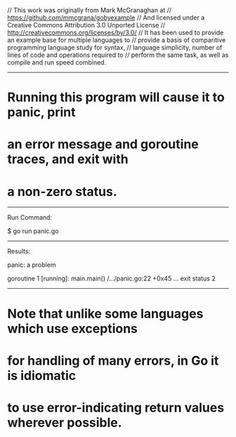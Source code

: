 // This work was originally from Mark McGranaghan at
// https://github.com/mmcgrana/gobyexample
// And licensed under a Creative Commons Attribution 3.0 Unported License
// http://creativecommons.org/licenses/by/3.0/
// It has been used to provide an example base for multiple languages to
// provide a basis of comparitive programming language study for syntax,
// language simplicity, number of lines of code and operations required to
// perform the same task, as well as compile and run speed combined.

_______________________________________________________________________________
# Running this program will cause it to panic, print
# an error message and goroutine traces, and exit with
# a non-zero status.

_______________________________________________________________________________
Run Command:

$ go run panic.go

_______________________________________________________________________________
Results:

panic: a problem

goroutine 1 [running]:
main.main()
	/.../panic.go:22 +0x45
...
exit status 2

_______________________________________________________________________________
# Note that unlike some languages which use exceptions
# for handling of many errors, in Go it is idiomatic
# to use error-indicating return values wherever possible.
